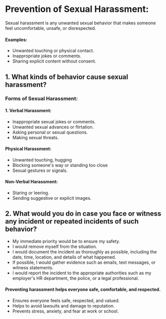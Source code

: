 
# Prevention of Sexual Harassment:

Sexual harassment is any unwanted sexual behavior that makes someone feel uncomfortable, unsafe, or disrespected.
#### Examples:
* Unwanted touching or physical contact.
* Inappropriate jokes or comments.
* Sharing explicit content without consent.
## 1. What kinds of behavior cause sexual harassment?
### Forms of Sexual Harassment:
#### 1. Verbal Harassment:
* Inappropriate sexual jokes or comments.
* Unwanted sexual advances or flirtation.
* Asking personal or sexual questions.
* Making sexual threats.

#### Physical Harassment:
* Unwanted touching, hugging
* Blocking someone's way or standing too close
* Sexual gestures or signals.

#### Non-Verbal Harassment:
* Staring or leering.
* Sending suggestive or explicit images.


## 2. What would you do in case you face or witness any incident or repeated incidents of such behavior?
* My immediate priority would be to ensure my safety.
* I would remove myself from the situation.
* I would document the incident as thoroughly as possible, including the date, time, location, and details of what happened.
* If possible, I would gather evidence such as emails, text messages, or witness statements.
* I would report the incident to the appropriate authorities such as my employer's HR department, the police, or a legal professional.



#### Preventing harassment helps everyone safe, comfortable, and respected. 
* Ensures everyone feels safe, respected, and valued.
* Helps to avoid lawsuits and damage to reputation.
* Prevents stress, anxiety, and fear at work or school.



